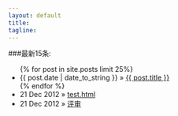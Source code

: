 ```yaml
---
layout: default
title:
tagline:
---
```


###最新15条:
<ul class="posts">
  {% for post in site.posts limit 25%}
    <li><span>{{ post.date | date_to_string }}</span> &raquo; <a href="{{ BASE_PATH }}{{ post.url }}">{{ post.title }}</a></li>
  {% endfor %}
      <li><span>21 Dec 2012</span> &raquo; <a href="test.html">test.html</a></li>
      <li><span>21 Dec 2012</span> &raquo; <a href="2012-12-17.mm.html">评审</a></li>
</ul>